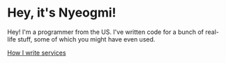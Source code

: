 # Hey, it's Nyeogmi!

Hey! I'm a programmer from the US. I've written code for a bunch of real-life stuff, some of which you might have even used.

[How I write services](how_i_write_services.md)